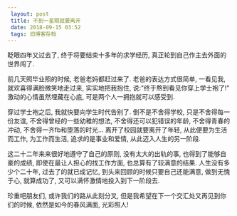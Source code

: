 ```yaml
---
 layout: post
 title: 不到一星期就要离开
 date: 2018-09-15 03:52
 tags: 旧博客存档
---
```

眨眼四年又过去了, 终于将要结束十多年的求学经历, 真正轮到自己作主去外面的世界闯了.



前几天照毕业照的时候, 老爸老妈都赶过来了. 老爸的表达方式很简单, 一看见我, 就欢喜得满脸微笑地走过来, 实实地把我抱住,
说:"终于熬到看见你穿上学士袍了!" 激动的心情虽然埋藏在心底, 可是两个人一拥抱就可以感受到.



穿过学士袍之后, 我就快要向学生时代告别了. 倒不是不舍得学校, 只是不舍得每一份友谊, 不舍得曾经的一些幼稚的想法, 不舍得还可以犯错误的年龄,
不舍得青春的冲动, 不舍得一齐fb和堕落的时光... 离开了校园就要离开了年轻, 从此便要为生活而工作, 为工作而生活, 追求的是事业和爱情,
从此迈入人生的另一阶段.



这二十二年来来很好地遵守了自己的原则, 没有太大的出轨的事, 也得到了能够自豪的成绩, 即使在最让人担心的找工作方面, 也总算有了较满意的结果.
人生没有多少个二十年, 过去了的就已成记忆, 到头来回顾的时候只要自己还能满意, 做到无愧于心, 就算成功了, 又可以满怀激情地投入到下一阶段去.



珍重吧朋友们, 或许我们的路从此刻分叉, 但是我希望在下一个交汇处又再见到你们的时候, 依然是如今的春风满面, 光彩照人!

